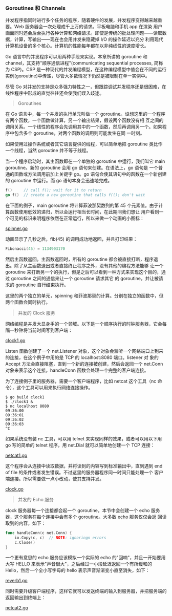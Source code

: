 ### Goroutines 和 Channels

并发程序指同时进行多个任务的程序，随着硬件的发展，并发程序变得越来越重要。Web 服务器会一次处理成千上万的请求。平板电脑和手机 app 在渲染
用户画面同时还会后台执行各种计算和网络请求。即使是传统的批处理问题——读取数据，计算，写输出——现在也会用并发来隐藏掉 I/O 的操作延迟以充分
利用现代计算机设备的多个核心。计算机的性能每年都在以非纯线性的速度增长。

Go 语言中的并发程序可以用两种手段来实现。本章所讲的 goroutine 和 channel，其支持"顺序通信进程"(communicating sequential processes, 简称为 CSP)。CSP
是一种现代的并发编程模型，在这种编程模型中值会在不同的运行实例(goroutine)中传递，尽管大多数情况下仍然是被限制在单一实例中。

尽管 Go 对并发的支持是众多强力特性之一，但跟踪调试并发程序还是很困难，在线性程序中形成的直觉往往还会使我们误入歧途。

> Goroutines

在 Go 语言中，每一个并发的执行单元叫做一个 goroutine。设想这里的一个程序有两个函数，一个函数做计算，另一个输出结果，假设两个函数没有相
互之间的调用关系。一个线性的程序会先调用其中的一个函数，然后再调用另一个。如果程序中包含多个 goroutine，对两个函数的调用则可能发生在同
一时刻。

如果使用过操作系统或者其它语言提供的线程，可以简单地把 goroutine 类比作一个线程，当然 goroutine 并不等于线程。

当一个程序启动时，其主函数即在一个单独的 goroutine 中运行，我们叫它 main goroutine。新的 goroutine 会用 go 语句来创建。在语法上，go 语句是
一个普通的函数或方法调用前加上关键字 go。go 语句会使其语句中的函数在一个新创建的 goroutine 中运行。而 go 语句本身会迅速地完成。

```go
f()		// call f(); wait for it to return
go f()	// create a new goroutine that calls f((); don't wait
```

在下面的例子，main goroutine 将计算菲波那契数列的第 45 个元素值。由于计算函数使用低效的递归，所以会运行相当长时间，在此期间我们想让
用户看到一个可见的标识来明程序依然在正常运行，所以来做一个动画的小图标：

[spinner.go](spinner.go)

动画显示了几秒之后，fib(45) 的调用成功地返回，并且打印结果：

```go
Fibonacci(45) = 1134903170
```

然后主函数返回。主函数返回时，所有的 goroutine 都会被直接打断，程序退出。除了从主函数退出或者直接终止程序之外，没有其他的编程方法能够
让一个 goroutine 来打断另一个的执行，但是之后可以看到一种方式来实现这个目的，通过 goroutine 之间的通信来让一个 goroutine 请求其它
的 goroutine，并让被请求的 goroutine 自行结束执行。

这里的两个独立的单元，spinning 和菲波那契的计算。分别在独立的函数中，但两个函数会同时执行。

> 并发的 Clock 服务

网络编程是并发大显身手的一个领域。以下是一个顺序执行的时钟服务器，它会每隔一秒钟将当前时间写到客户端：

[clock1.go](clock1.go)

Listen 函数创建了一个 net.Listener 对象，这个对象会监听一个网络端口上到来的连接，在这个例子中用的是 TCP 的 localhost:8080 端口。listener 对
象的 Accept 方法会直接阻塞，直到一个新的连接被创建，然后会返回一个 net.Conn 对象来表示这个连接。handleConn 函数会处理一个完整的客户端连接。

为了连接例子里的服务器，需要一个客户端程序，比如 netcat 这个工具（nc 命令），这个工具可以用来执行网络连接操作。

```
$ go build clock1
$ ./clock1 &
$ nc localhost 8080
09:36:00
09:36:01
09:36:02
09:36:03
^C
```

如果系统没有装 nc 工具，可以用 telnet 来实现同样的效果，或者可以用以下用 go 写的简单的 telnet 程序，用 net.Dial 就可以简单地创建一个 TCP 
连接：

[netcat1.go](netcat1.go)

这个程序会从连接中读取数据，并将读到的内容写到标准输出中，直到遇到 end of file 的条件或者发生错误。不过这里的服务器程序同一时间只能处理一个
客户端连接。所以需要做一点小改动，使其支持并发。

[clock.go](clock.go)

> 并发的 Echo 服务

clock 服务器每一个连接都会起一个 goroutine。本节中会创建一个 echo 服务器，这个服务在每个连接中会有多个 goroutine。大多数 echo 服务仅仅会返
回读取到的内容，如下：

```go
func handleConn(c net.Conn) {
	io.Copy(c, c)  // NOTE: ignoringn errors
	c.Close()
}
```

一个更有意思的 echo 服务应该模拟一个实际的 echo 的"回响"，并且一开始要用大写 HELLO 来表示"声音很大"，之后经过一小段延迟返回一个有所缓和的 
Hello，然后一个全小写字母的 hello 表示声音渐渐变小直至消失，如下：

[reverb1.go](reverb1.go)

同时需要升级客户端程序，这样它就可以发送终端的输入到服务器，并把服务端的返回输出到终端上：

[netcat2.go](netcat2.go)
